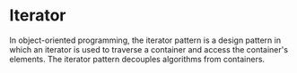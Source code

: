 # Iterator

In object-oriented programming, the iterator pattern is a design pattern in which an iterator is used to traverse a container and access the container's elements. The iterator pattern decouples algorithms from containers.
